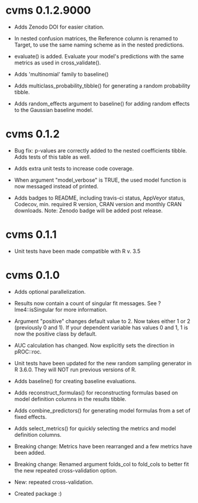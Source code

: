 # cvms 0.1.2.9000

* Adds Zenodo DOI for easier citation.

* In nested confusion matrices, the Reference column is renamed to Target, to use the same naming scheme as in the nested predictions.

* evaluate() is added. Evaluate your model's predictions with the same metrics as used in cross_validate().

* Adds 'multinomial' family to baseline() 

* Adds multiclass_probability_tibble() for generating a random probability tibble. 

* Adds random_effects argument to baseline() for adding random effects to the Gaussian baseline model.  

# cvms 0.1.2

* Bug fix: p-values are correctly added to the nested coefficients tibble. Adds tests of this table as well.

* Adds extra unit tests to increase code coverage.

* When argument "model_verbose" is TRUE, the used model function is now messaged instead of printed.

* Adds badges to README, including travis-ci status, AppVeyor status, 
Codecov, min. required R version, CRAN version and monthly CRAN downloads. Note: Zenodo badge will be added post release.

# cvms 0.1.1

* Unit tests have been made compatible with R v. 3.5

# cvms 0.1.0

* Adds optional parallelization.

* Results now contain a count of singular fit messages. See ?lme4::isSingular for more information.

* Argument "positive" changes default value to 2. Now takes either 1 or 2 (previously 0 and 1). If your dependent variable has values 0 and 1, 1 is now the positive class by default.

* AUC calculation has changed. Now explicitly sets the direction in pROC::roc.

* Unit tests have been updated for the new random sampling generator in R 3.6.0. They will NOT run previous versions of R. 

* Adds baseline() for creating baseline evaluations.

* Adds reconstruct_formulas() for reconstructing formulas based on model definition columns in the results tibble.

* Adds combine_predictors() for generating model formulas from a set of fixed effects.

* Adds select_metrics() for quickly selecting the metrics and model definition columns.

* Breaking change: Metrics have been rearranged and a few metrics have been added.  

* Breaking change: Renamed argument folds_col to fold_cols to better fit the new repeated cross-validation option.  

* New: repeated cross-validation.  

* Created package :)  
